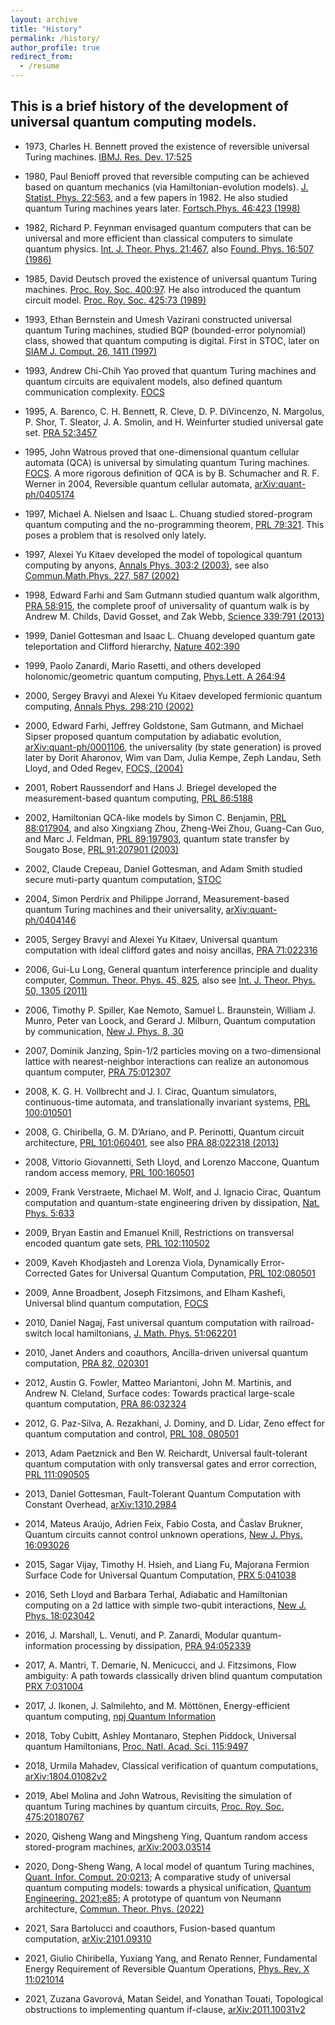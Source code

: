 ```yaml
---
layout: archive
title: "History"
permalink: /history/
author_profile: true
redirect_from:
  - /resume
---
```


This is a brief history of the development of universal quantum computing models.
--
* 1973, Charles H. Bennett proved the existence of reversible universal Turing machines. [IBMJ. Res. Dev. 17:525](https://ieeexplore.ieee.org/document/5391327)   

* 1980, Paul Benioff proved that reversible computing can be achieved based on quantum mechanics (via Hamiltonian-evolution models). 
[J. Statist. Phys. 22:563](https://link.springer.com/article/10.1007/BF01011339), and a few papers in 1982. He also studied
quantum Turing machines years later. [Fortsch.Phys. 46:423 (1998)](https://onlinelibrary.wiley.com/doi/10.1002/(SICI)1521-3978(199806)46:4/5%3C423::AID-PROP423%3E3.0.CO;2-G)

* 1982, Richard P. Feynman envisaged quantum computers that can be universal and 
more efficient than classical computers to simulate quantum physics. [Int. J. Theor. Phys. 21:467](https://link.springer.com/article/10.1007/BF02650179),
also [Found. Phys. 16:507 (1986)](https://link.springer.com/article/10.1007/BF01886518)

* 1985, David Deutsch proved the existence of universal quantum Turing machines. [Proc. Roy. Soc. 400:97](https://royalsocietypublishing.org/doi/10.1098/rspa.1985.0070). He also introduced the quantum circuit model. [Proc. Roy. Soc. 425:73 (1989)](https://royalsocietypublishing.org/doi/10.1098/rspa.1989.0099)

* 1993, Ethan Bernstein and Umesh Vazirani constructed universal quantum Turing machines, studied BQP (bounded-error polynomial) class, showed that quantum computing
is digital. First in STOC, later on [SIAM J. Comput. 26, 1411 (1997)](https://epubs.siam.org/doi/10.1137/S0097539796300921)

* 1993, Andrew Chi-Chih Yao proved that quantum Turing machines and quantum circuits are equivalent models, also defined quantum communication complexity. [FOCS](https://ieeexplore.ieee.org/abstract/document/366852)

* 1995, A. Barenco, C. H. Bennett, R. Cleve, D. P. DiVincenzo, N. Margolus, P. Shor, T. Sleator, J. A. Smolin, and H. Weinfurter studied universal gate set. [PRA 52:3457](https://journals.aps.org/pra/abstract/10.1103/PhysRevA.52.3457)

* 1995, John Watrous proved that one-dimensional quantum cellular automata (QCA) is universal by simulating quantum Turing machines.
[FOCS](https://ieeexplore.ieee.org/document/492583). 
A more rigorous definition of QCA is by B. Schumacher and R. F. Werner in 2004, Reversible quantum cellular automata, [arXiv:quant-ph/0405174](https://arxiv.org/abs/quant-ph/0405174v1) 

* 1997, Michael A. Nielsen and Isaac L. Chuang studied stored-program quantum computing and the no-programming theorem, [PRL 79:321](https://journals.aps.org/prl/abstract/10.1103/PhysRevLett.79.321). This poses a problem that is resolved only lately.

* 1997, Alexei Yu Kitaev developed the model of topological quantum computing by anyons, [Annals Phys. 303:2 (2003)](https://arxiv.org/abs/quant-ph/9707021),
see also [Commun.Math.Phys. 227, 587 (2002)](https://arxiv.org/abs/quant-ph/0001071)

* 1998, Edward Farhi and Sam Gutmann studied quantum walk algorithm, [PRA 58:915](https://journals.aps.org/pra/abstract/10.1103/PhysRevA.58.915), 
the complete proof of universality of quantum walk is by Andrew M. Childs, David Gosset, and Zak Webb, [Science 339:791 (2013)](https://doi.org/10.1126/science.1229957)

* 1999, Daniel Gottesman and Isaac L. Chuang developed quantum gate teleportation and Clifford hierarchy, [Nature 402:390](https://www.nature.com/articles/46503)

* 1999, Paolo Zanardi, Mario Rasetti, and others developed holonomic/geometric quantum computing, [Phys.Lett. A 264:94](https://arxiv.org/abs/quant-ph/9904011)

* 2000, Sergey Bravyi and Alexei Yu Kitaev developed fermionic quantum computing, [Annals Phys. 298:210 (2002)](https://arxiv.org/abs/quant-ph/0003137)

* 2000, Edward Farhi, Jeffrey Goldstone, Sam Gutmann, and Michael Sipser proposed quantum computation by adiabatic evolution, [arXiv:quant-ph/0001106](https://arxiv.org/abs/quant-ph/0001106v1), the universality (by state generation) is proved later by Dorit Aharonov, Wim van Dam, Julia Kempe, Zeph Landau, Seth Lloyd, and Oded Regev, [FOCS, (2004)](https://arxiv.org/abs/quant-ph/0405098)

* 2001, Robert Raussendorf and Hans J. Briegel developed the measurement-based quantum computing, [PRL 86:5188](https://journals.aps.org/prl/abstract/10.1103/PhysRevLett.86.5188)

* 2002, Hamiltonian QCA-like models by Simon C. Benjamin, [PRL 88:017904](https://journals.aps.org/prl/pdf/10.1103/PhysRevLett.88.017904),
and also Xingxiang Zhou, Zheng-Wei Zhou, Guang-Can Guo, and Marc J. Feldman, [PRL 89:197903](https://journals.aps.org/prl/abstract/10.1103/PhysRevLett.89.197903), quantum state transfer by Sougato Bose, [PRL 91:207901 (2003)](https://journals.aps.org/prl/abstract/10.1103/PhysRevLett.91.207901)

* 2002, Claude Crepeau, Daniel Gottesman, and Adam Smith studied secure muti-party quantum computation, [STOC](https://doi.org/10.1145/509907.510000) 

* 2004, Simon Perdrix and Philippe Jorrand, Measurement-based quantum Turing machines and their universality, [arXiv:quant-ph/0404146](https://arxiv.org/abs/quant-ph/0404146)

* 2005, Sergey Bravyi and Alexei Yu Kitaev, Universal quantum computation with ideal clifford gates and noisy ancillas, [PRA 71:022316](
https://doi.org/10.1103/PhysRevA.71.022316)

* 2006, Gui-Lu Long, General quantum interference principle and duality computer, [Commun. Theor. Phys. 45, 825](https://iopscience.iop.org/article/10.1088/0253-6102/45/5/013), also see [Int. J. Theor. Phys. 50, 1305 (2011)](https://link.springer.com/article/10.1007/s10773-010-0603-z)

* 2006,	Timothy P. Spiller, Kae Nemoto, Samuel L. Braunstein, William J. Munro, Peter van Loock, and Gerard J. Milburn, Quantum computation by communication, [New J. Phys. 8, 30](https://iopscience.iop.org/article/10.1088/1367-2630/8/2/030)

* 2007,	Dominik Janzing, Spin-1/2 particles moving on a two-dimensional lattice with nearest-neighbor interactions can realize an autonomous quantum computer, [PRA 75:012307](https://doi.org/10.1103/PhysRevA.75.012307)

* 2008,	K. G. H. Vollbrecht and J. I. Cirac, Quantum simulators, continuous-time automata, and translationally invariant systems, [PRL 100:010501](https://doi.org/10.1103/PhysRevLett.100.010501)

* 2008, G. Chiribella, G. M. D’Ariano, and P. Perinotti, Quantum circuit architecture, [PRL 101:060401](https://doi.org/10.1103/PhysRevLett.101.060401), see also [PRA 88:022318 (2013)](https://doi.org/10.1103/PhysRevA.88.022318)

* 2008, Vittorio Giovannetti, Seth Lloyd, and Lorenzo Maccone, Quantum random access memory, [PRL 100:160501](https://doi.org/10.1103/PhysRevLett.100.160501)

* 2009,	Frank Verstraete, Michael M. Wolf, and J. Ignacio Cirac, Quantum computation and quantum-state engineering driven by dissipation, [Nat. Phys. 5:633](https://www.nature.com/articles/nphys1342)

* 2009,	Bryan Eastin and Emanuel Knill, Restrictions on transversal encoded quantum gate sets, [PRL 102:110502](https://doi.org/10.1103/PhysRevLett.102.110502)

* 2009, Kaveh Khodjasteh and Lorenza Viola, Dynamically Error-Corrected Gates for Universal Quantum Computation, [PRL 102:080501](https://doi.org/10.1103/PhysRevLett.102.080501)

* 2009, Anne Broadbent, Joseph Fitzsimons, and Elham Kashefi, Universal blind quantum computation, [FOCS](https://doi.org/10.1109/FOCS.2009.36)

* 2010, Daniel Nagaj, Fast universal quantum computation with railroad-switch local hamiltonians, [J. Math. Phys. 51:062201](https://doi.org/10.1063/1.3384661)

* 2010, Janet Anders and coauthors, Ancilla-driven universal quantum computation, [PRA 82, 020301](https://doi.org/10.1103/PhysRevA.82.020301)

* 2012, Austin G. Fowler, Matteo Mariantoni, John M. Martinis, and Andrew N. Cleland, Surface codes: Towards practical large-scale quantum computation, [PRA 86:032324](https://doi.org/10.1103/PhysRevA.86.032324)

* 2012, G. Paz-Silva, A. Rezakhani, J. Dominy, and D. Lidar, Zeno effect for quantum computation and control, [PRL 108, 080501](https://doi.org/10.1103/PhysRevLett.108.080501)

* 2013,	Adam Paetznick and Ben W. Reichardt, Universal fault-tolerant quantum computation with only transversal gates and error correction, 
[PRL 111:090505](10.1103/PhysRevLett.111.090505)

* 2013, Daniel Gottesman, Fault-Tolerant Quantum Computation with Constant Overhead, [arXiv:1310.2984](https://arxiv.org/abs/1310.2984)

* 2014, Mateus Araújo, Adrien Feix, Fabio Costa, and Časlav Brukner, Quantum circuits cannot control unknown operations, [New J. Phys. 16:093026](https://iopscience.iop.org/article/10.1088/1367-2630/16/9/093026)

* 2015, Sagar Vijay, Timothy H. Hsieh, and Liang Fu, Majorana Fermion Surface Code for Universal Quantum Computation, [PRX 5:041038](https://doi.org/10.1103/PhysRevX.5.041038)

* 2016, Seth Lloyd and Barbara Terhal, Adiabatic and Hamiltonian computing on a 2d lattice with simple two-qubit interactions, [New J. Phys. 18:023042](https://iopscience.iop.org/article/10.1088/1367-2630/18/2/023042)

* 2016, J. Marshall, L. Venuti, and P. Zanardi, Modular quantum-information processing by dissipation, [PRA 94:052339](https://doi.org/10.1103/PhysRevA.94.052339)

* 2017, A. Mantri, T. Demarie, N. Menicucci, and J. Fitzsimons, Flow ambiguity: A path towards classically driven blind quantum computation
 [PRX 7:031004](https://journals.aps.org/prx/pdf/10.1103/PhysRevX.7.031004)
 
* 2017, J. Ikonen, J. Salmilehto, and M. Möttönen, Energy-efficient quantum computing, [npj Quantum Information](https://www.nature.com/articles/s41534-017-0015-5)

* 2018,	Toby Cubitt, Ashley Montanaro, Stephen Piddock, Universal quantum Hamiltonians, [Proc. Natl. Acad. Sci. 115:9497](https://arxiv.org/abs/1701.05182v4)

* 2018,	Urmila Mahadev, Classical verification of quantum computations, [arXiv:1804.01082v2](https://arxiv.org/abs/1804.01082)

* 2019, Abel Molina and John Watrous, Revisiting the simulation of quantum Turing machines by quantum circuits, [Proc. Roy. Soc. 475:20180767](https://royalsocietypublishing.org/doi/10.1098/rspa.2018.0767)

* 2020, Qisheng Wang and Mingsheng Ying, Quantum random access stored-program machines, [arXiv:2003.03514](https://arxiv.org/abs/2003.03514)

* 2020,	Dong-Sheng Wang, A local model of quantum Turing machines, [Quant. Infor. Comput. 20:0213](https://doi.org/10.26421/QIC20.3-4); 
A comparative study of universal quantum computing models: towards a physical unification, [Quantum Engineering. 2021;e85](https://arxiv.org/abs/2108.07909); 
A prototype of quantum von Neumann architecture, [Commun. Theor. Phys. (2022)](https://iopscience.iop.org/article/10.1088/1572-9494/ac68d8)

* 2021, Sara Bartolucci and coauthors, Fusion-based quantum computation, [arXiv:2101.09310](https://arxiv.org/abs/2101.09310)

* 2021,	Giulio Chiribella, Yuxiang Yang, and Renato Renner, Fundamental Energy Requirement of Reversible Quantum Operations, [Phys. Rev. X 11:021014](https://link.aps.org/doi/10.1103/PhysRevX.11.021014)

* 2021, Zuzana Gavorová, Matan Seidel, and Yonathan Touati, Topological obstructions to implementing quantum if-clause, [arXiv:2011.10031v2](https://arxiv.org/abs/2011.10031)
